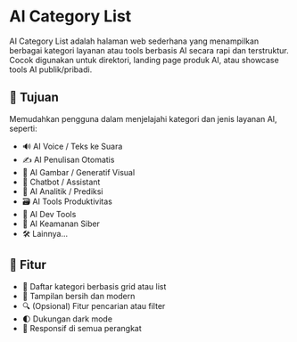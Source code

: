 # AI Category List

AI Category List adalah halaman web sederhana yang menampilkan berbagai kategori layanan atau tools berbasis AI secara rapi dan terstruktur. Cocok digunakan untuk direktori, landing page produk AI, atau showcase tools AI publik/pribadi.

## 🎯 Tujuan

Memudahkan pengguna dalam menjelajahi kategori dan jenis layanan AI, seperti:

- 🔊 AI Voice / Teks ke Suara  
- ✍️ AI Penulisan Otomatis  
- 🎨 AI Gambar / Generatif Visual  
- 🤖 Chatbot / Assistant  
- 🧠 AI Analitik / Prediksi  
- 🗃️ AI Tools Produktivitas  
- 🧩 AI Dev Tools  
- 🔐 AI Keamanan Siber  
- 🛠️ Lainnya...

## 🧩 Fitur

- 📁 Daftar kategori berbasis grid atau list
- 🎨 Tampilan bersih dan modern
- 🔍 (Opsional) Fitur pencarian atau filter
- 🌓 Dukungan dark mode
- 📱 Responsif di semua perangkat
